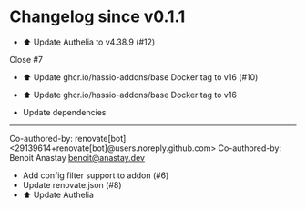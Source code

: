 # Changelog since v0.1.1
- ⬆️ Update Authelia to v4.38.9 (#12)

Close #7 
- ⬆️ Update ghcr.io/hassio-addons/base Docker tag to v16 (#10)

* ⬆️ Update ghcr.io/hassio-addons/base Docker tag to v16

* Update dependencies

---------

Co-authored-by: renovate[bot] <29139614+renovate[bot]@users.noreply.github.com>
Co-authored-by: Benoit Anastay <benoit@anastay.dev> 
- Add config filter support to addon (#6) 
- Update renovate.json (#8) 
- ⬆️ Update Authelia 
